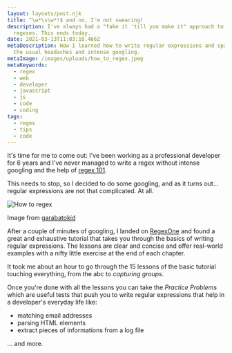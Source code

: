 ```yaml
---
layout: layouts/post.njk
title: ^\w*\s\w*!$ and no, I'm not swearing!
description: I've always had a "fake it 'till you make it" approach to writing
  regexes. This ends today.
date: 2021-03-13T11:03:10.466Z
metaDescription: How I learned how to write regular expressions and spare myself
  the usual headaches and intense googling.
metaImage: /images/uploads/how_to_regex.jpeg
metaKeywords:
  - regex
  - web
  - developer
  - javascript
  - js
  - code
  - coding
tags:
  - regex
  - tips
  - code
---
```

It's time for me to come out: I've been working as a professional developer for 6 years and I've never managed to write a regex without intense googling and the help of [regex 101](https://regex101.com/).

This needs to stop, so I decided to do some googling, and as it turns out... regular expressions are not that complicated. At all.

![How to regex](/images/uploads/how_to_regex.jpeg "How to regex")

<span class="image__description">Image from [garabatokid](https://twitter.com/garabatokid)</span>

After a couple of minutes of googling, I landed on [RegexOne](https://regexone.com/) and found a great and exhaustive tutorial that takes you through the basics of writing regular expressions.
The lessons are clear and concise and offer real-world examples with a nifty little exercise at the end of each chapter.

It took me about an hour to go through the 15 lessons of the basic tutorial touching everything, from the abc to *capturing groups.*

Once you're done with all the lessons you can take the *Practice Problems* which are useful tests that push you to write regular expressions that help in a developer's everyday life like:

* matching email addresses
* parsing HTML elements
* extract pieces of informations from a log file

... and more.